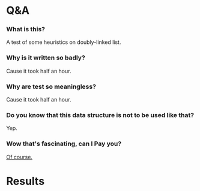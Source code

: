 # Q&A

### What is this?

A test of some heuristics on doubly-linked list.

### Why is it written so badly?

Cause it took half an hour.

### Why are test so meaningless?

Cause it took half an hour.

### Do you know that this data structure is not to be used like that?

Yep.

### Wow that's fascinating, can I Pay you?

[Of course.](http://paypal.me/Bartor)

# Results
